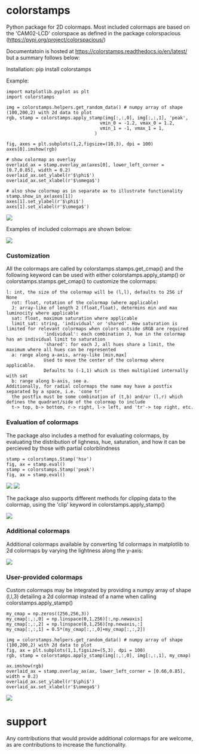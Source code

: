# colorstamps

Python package for 2D colormaps. 
Most included colormaps are based on the 'CAM02-LCD' colorspace as defined in the package colorspacious (https://pypi.org/project/colorspacious/)

Documentatoin is hosted at https://colorstamps.readthedocs.io/en/latest/ but a summary follows below:


Installation:
pip install colorstamps

Example:
```
import matplotlib.pyplot as plt
import colorstamps

img = colorstamps.helpers.get_random_data() # numpy array of shape (100,200,2) with 2d data to plot    
rgb, stamp = colorstamps.apply_stamp(img[:,:,0], img[:,:,1], 'peak',
                                   vmin_0 = -1.2, vmax_0 = 1.2,
                                   vmin_1 = -1, vmax_1 = 1,
                                 )

fig, axes = plt.subplots(1,2,figsize=(10,3), dpi = 100)    
axes[0].imshow(rgb)

# show colormap as overlay
overlaid_ax = stamp.overlay_ax(axes[0], lower_left_corner = [0.7,0.85], width = 0.2)
overlaid_ax.set_ylabel(r'$\phi$')
overlaid_ax.set_xlabel(r'$\omega$')

# also show colormap as in separate ax to illustrate functionality
stamp.show_in_ax(axes[1])
axes[1].set_ylabel(r'$\phi$')
axes[1].set_xlabel(r'$\omega$')
```


![](/images/example0.png?raw=true)

Examples of included colormaps are shown below:

![](/images/colormaps.png?raw=true)
### Customization
All the colormaps are called by colorstamps.stamps.get_cmap() and the following keyword can be used with either colorstamps.apply_stamp() or colorstamps.stamps.get_cmap() to customize the colormaps:
```
l: int, the size of the colormap will be (l,l), defaults to 256 if None
  rot: float, rotation of the colormap (where applicable)
  J: array-like of length 2 (float,float), determins min and max luminocity where applicable
  sat: float, maximum saturation where applicable
  limit_sat: string, 'individual' or 'shared'. How saturation is limited for relevant colormaps when colors outside sRGB are required
              'individual': each combination J, hue in the colormap has an individual limit to saturation
              'shared': for each J, all hues share a limit, the maximum where all hues can be represented
  a: range along a-axis, array-like [min,max]
              Used to move the center of the colormap where applicable.
              Defaults to (-1,1) which is then multiplied internally with sat
  b: range along b-axis, see a.
Additionally, for radial colormaps the name may have a postfix separated by a space, i.e. 'cone tr'
  the postfix must be some combination of (t,b) and/or (l,r) which defines the quadrant/side of the colormap to include
  t-> top, b-> bottom, r-> right, l-> left, and 'tr'-> top right, etc.
```

### Evaluation of colormaps

The package also includes a method for evaluating colormaps, by evaluating the distribution of lighness, hue, saturation, 
and how it can be percieved by those with partial colorblindness
```
stamp = colorstamps.Stamp('hsv')
fig, ax = stamp.eval()
stamp = colorstamps.Stamp('peak')
fig, ax = stamp.eval()
```
![](/images/eval_hsv.png?raw=true)
![](/images/eval_peak.png?raw=true)

The package also supports different methods for clipping data to the colormap, using the 'clip' keyword in colorstamps.apply_stamp()

![](/images/point_outside_colormap.png?raw=true)

### Additional colormaps

Additional colormaps available by converting 1d colormaps in matplotlib to 2d colormaps by varying the lightness along the y-axis:

![](/images/mpl_colormaps.png?raw=true)

### User-provided colormaps
Custom colormaps may be integrated by providing a numpy array of shape (l,l,3) detailing a 2d colormap instead of a name when calling  colorstamps.apply_stamp()
```
my_cmap = np.zeros((256,256,3))
my_cmap[:,:,0] = np.linspace(0,1,256)[:,np.newaxis]
my_cmap[:,:,2] = np.linspace(0,1,256)[np.newaxis,:]
my_cmap[:,:,1] = 0.5*(my_cmap[:,:,0]+my_cmap[:,:,2])

img = colorstamps.helpers.get_random_data() # numpy array of shape (100,200,2) with 2d data to plot    
fig, ax = plt.subplots(1,1,figsize=(5,3), dpi = 100)    
rgb, stamp = colorstamps.apply_stamp(img[:,:,0], img[:,:,1], my_cmap)

ax.imshow(rgb)
overlaid_ax = stamp.overlay_ax(ax, lower_left_corner = [0.66,0.85], width = 0.2)
overlaid_ax.set_ylabel(r'$\phi$')
overlaid_ax.set_xlabel(r'$\omega$')
```
![](/images/custom_cmap.png?raw=true)

# support
Any contributions that would provide additional colormaps for are welcome, as are contributions to increase the functionality.
